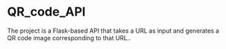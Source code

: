 # QR_code_API
The project is a Flask-based API that takes a URL as input and generates a QR code image corresponding to that URL..
